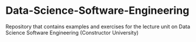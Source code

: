 # Data-Science-Software-Engineering
Repository that contains examples and exercises for the lecture unit on Data Science Software Engineering (Constructor University) 
